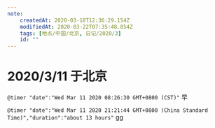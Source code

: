 ```yaml
---
note:
    createdAt: 2020-03-18T12:36:29.154Z
    modifiedAt: 2020-03-22T07:35:48.854Z
    tags: [地点/中国/北京, 日记/2020/3]
    id: ""
---
```

# 2020/3/11 于北京

`@timer "date":"Wed Mar 11 2020 08:26:30 GMT+0800 (CST)"`
早

`@timer "date":"Wed Mar 11 2020 21:21:44 GMT+0800 (China Standard Time)","duration":"about 13 hours"`
gg

